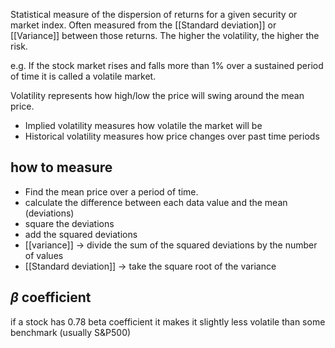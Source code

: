 Statistical measure of the dispersion of returns for a given security or market index. Often measured from the [[Standard deviation]] or [[Variance]] between those returns. The higher the volatility, the higher the risk.

e.g. If the stock market rises and falls more than 1% over a sustained period of time it is called a volatile market.

Volatility represents how high/low the price will swing around the mean price.

- Implied volatility measures how volatile the market will be
- Historical volatility measures how price changes over past time periods

## how to measure
- Find the mean price over a period of time.
- calculate the difference between each data value and the mean (deviations)
- square the deviations
- add the squared deviations
- [[variance]] -> divide the sum of the squared deviations by the number of values
- [[Standard deviation]] -> take the square root of the variance
## $\beta$ coefficient
if a stock has 0.78 beta coefficient it makes it slightly less volatile than some benchmark (usually S&P500)
